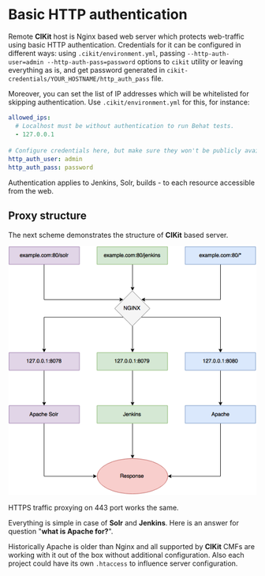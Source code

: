 # Basic HTTP authentication

Remote **CIKit** host is Nginx based web server which protects web-traffic using basic HTTP authentication. Credentials for it can be configured in different ways: using `.cikit/environment.yml`, passing `--http-auth-user=admin --http-auth-pass=password` options to `cikit` utility or leaving everything as is, and get password generated in `cikit-credentials/YOUR_HOSTNAME/http_auth_pass` file.

Moreover, you can set the list of IP addresses which will be whitelisted for skipping authentication. Use `.cikit/environment.yml` for this, for instance:

```yml
allowed_ips:
  # Localhost must be without authentication to run Behat tests.
  - 127.0.0.1

# Configure credentials here, but make sure they won't be publicly available.
http_auth_user: admin
http_auth_pass: password
```

Authentication applies to Jenkins, Solr, builds - to each resource accessible from the web.

## Proxy structure

The next scheme demonstrates the structure of **CIKit** based server.

![Proxy structure](images/proxy-structure.png)

HTTPS traffic proxying on 443 port works the same.

Everything is simple in case of **Solr** and **Jenkins**. Here is an answer for question "**what is Apache for?**".

Historically Apache is older than Nginx and all supported by **CIKit** CMFs are working with it out of the box without additional configuration. Also each project could have its own `.htaccess` to influence server configuration.
